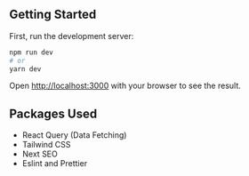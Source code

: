 ## Getting Started

First, run the development server:

```bash
npm run dev
# or
yarn dev
```

Open [http://localhost:3000](http://localhost:3000) with your browser to see the result.

## Packages Used

- React Query (Data Fetching)
- Tailwind CSS
- Next SEO
- Eslint and Prettier